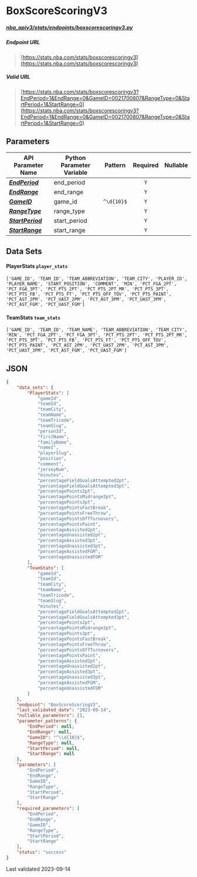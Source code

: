 # BoxScoreScoringV3
##### [nba_apiv3/stats/endpoints/boxscorescoringv3.py](https://github.com/shufinskiy/nba_apiv3/blob/master/src/nba_api/stats/endpoints/boxscorescoringv3.py)

##### Endpoint URL
>[https://stats.nba.com/stats/boxscorescoringv3](https://stats.nba.com/stats/boxscorescoringv3)

##### Valid URL
>[https://stats.nba.com/stats/boxscorescoringv3?EndPeriod=1&EndRange=0&GameID=0021700807&RangeType=0&StartPeriod=1&StartRange=0](https://stats.nba.com/stats/boxscorescoringv3?EndPeriod=1&EndRange=0&GameID=0021700807&RangeType=0&StartPeriod=1&StartRange=0)

## Parameters
| API Parameter Name                                                                                                            | Python Parameter Variable |  Pattern   | Required | Nullable |
|-------------------------------------------------------------------------------------------------------------------------------|---------------------------|:----------:|:--------:|:--------:|
| [_**EndPeriod**_](https://github.com/shufinskiy/nba_apiv3/blob/master/docs/nba_api/stats/library/parameters.md#EndPeriod)     | end_period                |            |   `Y`    |          | 
| [_**EndRange**_](https://github.com/shufinskiy/nba_apiv3/blob/master/docs/nba_api/stats/library/parameters.md#EndRange)       | end_range                 |            |   `Y`    |          | 
| [_**GameID**_](https://github.com/shufinskiy/nba_apiv3/blob/master/docs/nba_api/stats/library/parameters.md#GameID)           | game_id                   | `^\d{10}$` |   `Y`    |          | 
| [_**RangeType**_](https://github.com/shufinskiy/nba_apiv3/blob/master/docs/nba_api/stats/library/parameters.md#RangeType)     | range_type                |            |   `Y`    |          | 
| [_**StartPeriod**_](https://github.com/shufinskiy/nba_apiv3/blob/master/docs/nba_api/stats/library/parameters.md#StartPeriod) | start_period              |            |   `Y`    |          | 
| [_**StartRange**_](https://github.com/shufinskiy/nba_apiv3/blob/master/docs/nba_api/stats/library/parameters.md#StartRange)   | start_range               |            |   `Y`    |          | 

## Data Sets
#### PlayerStats `player_stats`
```text
['GAME_ID', 'TEAM_ID', 'TEAM_ABBREVIATION', 'TEAM_CITY', 'PLAYER_ID', 'PLAYER_NAME', 'START_POSITION', 'COMMENT', 'MIN', 'PCT_FGA_2PT', 'PCT_FGA_3PT', 'PCT_PTS_2PT', 'PCT_PTS_2PT_MR', 'PCT_PTS_3PT', 'PCT_PTS_FB', 'PCT_PTS_FT', 'PCT_PTS_OFF_TOV', 'PCT_PTS_PAINT', 'PCT_AST_2PM', 'PCT_UAST_2PM', 'PCT_AST_3PM', 'PCT_UAST_3PM', 'PCT_AST_FGM', 'PCT_UAST_FGM']
```

#### TeamStats `team_stats`
```text
['GAME_ID', 'TEAM_ID', 'TEAM_NAME', 'TEAM_ABBREVIATION', 'TEAM_CITY', 'MIN', 'PCT_FGA_2PT', 'PCT_FGA_3PT', 'PCT_PTS_2PT', 'PCT_PTS_2PT_MR', 'PCT_PTS_3PT', 'PCT_PTS_FB', 'PCT_PTS_FT', 'PCT_PTS_OFF_TOV', 'PCT_PTS_PAINT', 'PCT_AST_2PM', 'PCT_UAST_2PM', 'PCT_AST_3PM', 'PCT_UAST_3PM', 'PCT_AST_FGM', 'PCT_UAST_FGM']
```


## JSON
```json
{
    "data_sets": {
        "PlayerStats": [
            "gameId",
            "teamId",
            "teamCity",
            "teamName",
            "teamTricode",
            "teamSlug",
            "personId",
            "firstName",
            "familyName",
            "nameI",
            "playerSlug",
            "position",
            "comment",
            "jerseyNum",
            "minutes",
            "percentageFieldGoalsAttempted2pt",
            "percentageFieldGoalsAttempted3pt",
            "percentagePoints2pt",
            "percentagePointsMidrange2pt",
            "percentagePoints3pt",
            "percentagePointsFastBreak",
            "percentagePointsFreeThrow",
            "percentagePointsOffTurnovers",
            "percentagePointsPaint",
            "percentageAssisted2pt",
            "percentageUnassisted2pt",
            "percentageAssisted3pt",
            "percentageUnassisted3pt",
            "percentageAssistedFGM",
            "percentageUnassistedFGM"
        ],
        "TeamStats": [
            "gameId", 
            "teamId", 
            "teamCity", 
            "teamName", 
            "teamTricode", 
            "teamSlug", 
            "minutes", 
            "percentageFieldGoalsAttempted2pt", 
            "percentageFieldGoalsAttempted3pt",
            "percentagePoints2pt",
            "percentagePointsMidrange2pt",
            "percentagePoints3pt",
            "percentagePointsFastBreak",
            "percentagePointsFreeThrow",
            "percentagePointsOffTurnovers",
            "percentagePointsPaint",
            "percentageAssisted2pt",
            "percentageUnassisted2pt",
            "percentageAssisted3pt",
            "percentageUnassisted3pt",
            "percentageAssistedFGM",
            "percentageUnassistedFGM"          
        ]
    },
    "endpoint": "BoxScoreScoringV3",
    "last_validated_date": "2023-09-14",
    "nullable_parameters": [],
    "parameter_patterns": {
        "EndPeriod": null,
        "EndRange": null,
        "GameID": "^\\d{10}$",
        "RangeType": null,
        "StartPeriod": null,
        "StartRange": null
    },
    "parameters": [
        "EndPeriod",
        "EndRange",
        "GameID",
        "RangeType",
        "StartPeriod",
        "StartRange"
    ],
    "required_parameters": [
        "EndPeriod",
        "EndRange",
        "GameID",
        "RangeType",
        "StartPeriod",
        "StartRange"
    ],
    "status": "success"
}
```

Last validated 2023-09-14